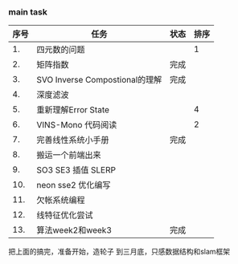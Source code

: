 <!--
 * @Author: Liu Weilong
 * @Date: 2021-02-21 22:40:51
 * @LastEditors: Liu Weilong
 * @LastEditTime: 2021-02-25 07:56:05
 * @Description: 
-->
### main task

序号|任务|状态|排序
---|---|---|---
1.  |四元数的问题||          1 
2.  |矩阵指数|完成|
3.  |SVO Inverse Compostional的理解|完成|
4.  |深度滤波|   |
5.  |重新理解Error State ||4 
6.  |VINS-Mono 代码阅读||   2 
7.  |完善线性系统小手册|完成|
8.  |搬运一个前端出来|
9.  |SO3 SE3 插值 SLERP||
10. |neon sse2 优化编写||
11. |欠帐系统编程||
12. |线特征优化尝试||
13. |算法week2和week3|完成|

把上面的搞完，准备开始，造轮子
到三月底，只感数据结构和slam框架